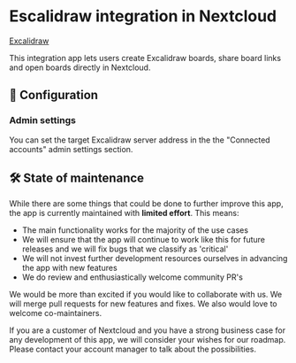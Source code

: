 # Escalidraw integration in Nextcloud

[Excalidraw](https://excalidraw.com/)

This integration app lets users create Excalidraw boards, share board links and open boards directly in Nextcloud.

## 🔧 Configuration

### Admin settings

You can set the target Excalidraw server address in the the "Connected accounts" admin settings section.

## 🛠️ State of maintenance

While there are some things that could be done to further improve this app, the app is currently maintained with **limited effort**. This means:

* The main functionality works for the majority of the use cases
* We will ensure that the app will continue to work like this for future releases and we will fix bugs that we classify as 'critical'
* We will not invest further development resources ourselves in advancing the app with new features
* We do review and enthusiastically welcome community PR's

We would be more than excited if you would like to collaborate with us. We will merge pull requests for new features and fixes. We also would love to welcome co-maintainers.

If you are a customer of Nextcloud and you have a strong business case for any development of this app, we will consider your wishes for our roadmap. Please contact your account manager to talk about the possibilities.
